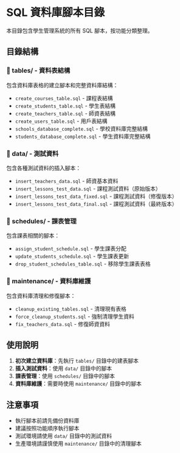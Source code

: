 # SQL 資料庫腳本目錄

本目錄包含學生管理系統的所有 SQL 腳本，按功能分類整理。

## 目錄結構

### 📁 tables/ - 資料表結構
包含資料庫表格的建立腳本和完整資料庫結構：

- `create_courses_table.sql` - 課程表結構
- `create_students_table.sql` - 學生表結構  
- `create_teachers_table.sql` - 師資表結構
- `create_users_table.sql` - 用戶表結構
- `schools_database_complete.sql` - 學校資料庫完整結構
- `students_database_complete.sql` - 學生資料庫完整結構

### 📁 data/ - 測試資料
包含各種測試資料的插入腳本：

- `insert_teachers_data.sql` - 師資基本資料
- `insert_lessons_test_data.sql` - 課程測試資料（原始版本）
- `insert_lessons_test_data_fixed.sql` - 課程測試資料（修復版本）
- `insert_lessons_test_data_final.sql` - 課程測試資料（最終版本）

### 📁 schedules/ - 課表管理
包含課表相關的腳本：

- `assign_student_schedule.sql` - 學生課表分配
- `update_students_schedule.sql` - 學生課表更新
- `drop_student_schedules_table.sql` - 移除學生課表表格

### 📁 maintenance/ - 資料庫維護
包含資料庫清理和修復腳本：

- `cleanup_existing_tables.sql` - 清理現有表格
- `force_cleanup_students.sql` - 強制清理學生資料
- `fix_teachers_data.sql` - 修復師資資料

## 使用說明

1. **初次建立資料庫**：先執行 `tables/` 目錄中的建表腳本
2. **插入測試資料**：使用 `data/` 目錄中的腳本
3. **課表管理**：使用 `schedules/` 目錄中的腳本
4. **資料庫維護**：需要時使用 `maintenance/` 目錄中的腳本

## 注意事項

- 執行腳本前請先備份資料庫
- 建議按照功能順序執行腳本
- 測試環境請使用 `data/` 目錄中的測試資料
- 生產環境請謹慎使用 `maintenance/` 目錄中的清理腳本 